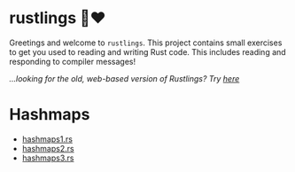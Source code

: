 <div class="oranda-hide">

# rustlings 🦀❤️

</div>

Greetings and welcome to `rustlings`. This project contains small exercises to get you used to reading and writing Rust code. This includes reading and responding to compiler messages!

_...looking for the old, web-based version of Rustlings? Try [here](https://github.com/rust-lang/rustlings/tree/rustlings-1)_

# Hashmaps
+ [hashmaps1.rs](../blob/main/exercises/hashmaps/hashmaps1.rs)
+ [hashmaps2.rs](../blob/main/exercises/hashmaps/hashmaps2.rs)
+ [hashmaps3.rs](../blob/main/exercises/hashmaps/hashmaps3.rs)

